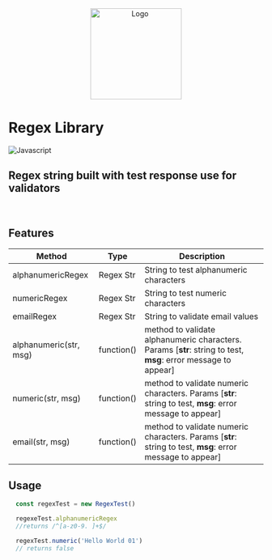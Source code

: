 <div align="center">
  <a href="https://www.javascript.com/">
    <img src="https://1.bp.blogspot.com/-TGQt5uRcAkg/XuMIJoAhwnI/AAAAAAAAA38/FaJQpUUDsGEYR1zBK1wqLWUA9DTYp5CiQCPcBGAYYCw/s587/js.png" alt="Logo" style="width: 180px;">
  </a>
</div>

# Regex Library
![Javascript][javascript]

## Regex string built with test response use for validators
<br/>

## **Features**
| Method | Type | Description |
| ------ | --- | ----------- |
| alphanumericRegex | Regex Str | String to test alphanumeric characters |
| numericRegex | Regex Str | String to test numeric characters |
| emailRegex | Regex Str | String to validate email values |
| alphanumeric(str, msg) | function() | method to validate alphanumeric characters. Params [**str**: string to test, **msg**: error message to appear] |
| numeric(str, msg) | function() | method to validate numeric characters. Params [**str**: string to test, **msg**: error message to appear] |
| email(str, msg) | function() | method to validate numeric characters. Params [**str**: string to test, **msg**: error message to appear]  |

## **Usage**
```js
  const regexTest = new RegexTest()

  regexeTest.alphanumericRegex
  //returns /^[a-z0-9. ]+$/ 

  regexTest.numeric('Hello World 01')
  // returns false
```

<!-- Reference -->
[javascript]: https://img.shields.io/badge/javascript-module-F7DF1E?style=for-the-badge&logo=javaScript&logoColor=F7DF1E&labelColor=0d1116
